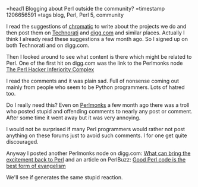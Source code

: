 =head1 Blogging about Perl outside the community?
=timestamp 1206656591
=tags blog, Perl, Perl 5, community

I read the suggestions of
<a href="http://www.perlmonks.org/?node_id=676216">chromatic</a> to write about the
projects we do and then post them on <a href="http://www.technorati.com/">Technorati</a> and
<a href="http://digg.com/">digg.com</a> and similar places.
Actually I think I already read these suggestions a few month ago.
So I signed up on both Technorati and on digg.com.

Then I looked around to see what content is there which might be related to Perl.
One of the first hit on digg.com was the link to the Perlmonks node
<a href="http://digg.com/programming/The_Perl_Hacker_Inferiority_Complex">The Perl Hacker Inferiority Complex</a>

I read the comments and it was plain sad. Full of nonsense coming out mainly from people
who seem to be Python programmers. Lots of hatred too.

Do I really need this?
Even on <a href="http://www.perlmonks.org/">Perlmonks</a> a few month ago there was a troll
who posted stupid and offending comments to nearly any post or comment. After some time it went
away but it was very annoying.

I would not be surprised if many Perl programmers would rather not post anything on
these forums just to avoid such comments. I for one get quite discouraged.


Anyway I posted another Perlmonks node on digg.com:
<a href="http://digg.com/programming/What_can_bring_the_excitement_back_to_Perl">What can bring the excitement back to Perl</a>
and an article on PerlBuzz:
<a href="http://digg.com/programming/Good_Perl_code_is_the_best_form_of_evangelism">Good Perl code is the best form of
evangelism</a>

We'll see if generates the same stupid reaction.

